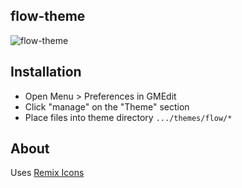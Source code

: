 ## flow-theme
![flow-theme](https://github.com/user-attachments/assets/957cae6c-c069-4a99-ba2c-9a737f406cf6)

## Installation

* Open Menu > Preferences in GMEdit
* Click "manage" on the "Theme" section
* Place files into theme directory `.../themes/flow/*`

## About

Uses [Remix Icons](https://github.com/Remix-Design/RemixIcon)
